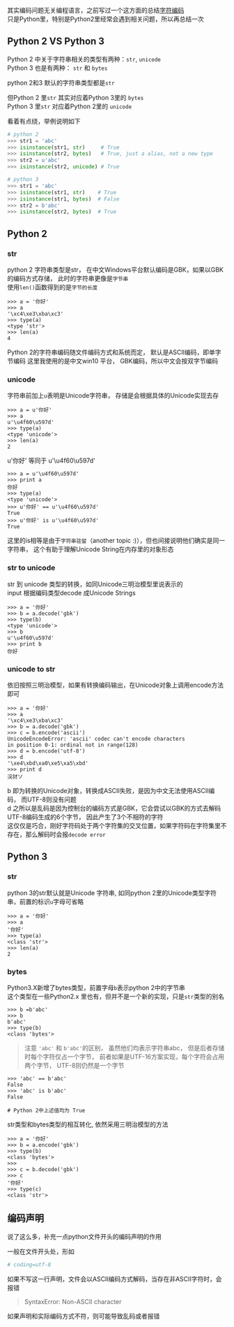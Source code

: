 其实编码问题无关编程语言，之前写过一个这方面的总结[字符编码](/common-sense/char-encoding)  
只是Python里，特别是Python2里经常会遇到相关问题，所以再总结一次

## Python 2 VS Python 3

Python 2 中关于字符串相关的类型有两种：`str`, `unicode`  
Python 3 也是有两种： `str` 和 `bytes`  

python 2和3 默认的字符串类型都是`str`  

但Python 2 里`str` 其实对应着Python 3里的 `bytes`  
Python 3 里`str` 对应着Python 2里的 `unicode`

看着有点绕，举例说明如下
```python
# python 2
>>> str1 = 'abc'
>>> isinstance(str1, str)     # True
>>> isinstance(str2, bytes)   # True, just a alias, not a new type
>>> str2 = u'abc' 
>>> isinstance(str2, unicode) # True

# python 3
>>> str1 = 'abc'
>>> isinstance(str1, str)    # True
>>> isinstance(str1, bytes)  # False
>>> str2 = b'abc' 
>>> isinstance(str2, bytes)  # True
```

## Python 2
### str
python 2 字符串类型是str， 在中文Windows平台默认编码是GBK，如果以GBK的编码方式存储， 
此时的字符串更像是`字节串`  
使用`len()`函数得到的是`字节的长度`

```python2
>>> a = '你好'
>>> a
'\xc4\xe3\xba\xc3'
>>> type(a)
<type 'str'>
>>> len(a)
4
```
Python 2的字符串编码随文件编码方式和系统而定， 默认是ASCII编码，即单字节编码
这里我使用的是中文win10 平台， GBK编码，所以中文会按双字节编码

### unicode
字符串前加上`u`表明是Unicode字符串， 存储是会根据具体的Unicode实现去存
```python2
>>> a = u'你好'
>>> a
u'\u4f60\u597d'
>>> type(a)
<type 'unicode'>
>>> len(a)
2
```

u'你好' 等同于 u'\u4f60\u597d'
```python2
>>> a = u'\u4f60\u597d'
>>> print a
你好
>>> type(a)
<type 'unicode'>
>>> u'你好' == u'\u4f60\u597d'
True
>>> u'你好' is u'\u4f60\u597d'
True
```

这里的is相等是由于`字符串驻留`（another topic :)），但也间接说明他们确实是同一字符串，
这个有助于理解Unicode String在内存里的对象形态

### str to unicode
str 到 unicode 类型的转换，如同Unicode三明治模型里说表示的  
input 根据编码类型decode 成Unicode Strings

```python2
>>> a = '你好'
>>> b = a.decode('gbk')
>>> type(b)
<type 'unicode'>
>>> b
u'\u4f60\u597d'
>>> print b
你好
```
### unicode to str
依旧按照三明治模型，如果有转换编码输出，在Unicode对象上调用encode方法即可  
```python2
>>> a = '你好'
>>> a
'\xc4\xe3\xba\xc3'
>>> b = a.decode('gbk')
>>> c = b.encode('ascii')
UnicodeEncodeError: 'ascii' codec can't encode characters  
in position 0-1: ordinal not in range(128)
>>> d = b.encode('utf-8')
>>> d
'\xe4\xbd\xa0\xe5\xa5\xbd'
>>> print d
浣犲ソ
```
b 即为转换的Unicode对象，转换成ASCII失败，是因为中文无法使用ASCII编码， 而UTF-8则没有问题  
d 之所以是乱码是因为控制台的编码方式是GBK，它会尝试以GBK的方式去解码UTF-8编码生成的6个字节，
因此产生了3个不相符的字符  
这仅仅是巧合，刚好字符码处于两个字符集的交叉位置，如果字符码在字符集里不存在，那么解码时会报`decode error`

## Python 3
### str
python 3的str默认就是Unicode 字符串, 如同python 2里的Unicode类型字符串，前置的标识`u`字母可省略
```python3
>>> a = '你好'
>>> a
'你好'
>>> type(a)
<class 'str'>
>>> len(a)
2
```

### bytes
Python3.X新增了bytes类型，前置字母`b`表示python 2中的字节串  
这个类型在一些Python2.x 里也有，但并不是一个新的实现，只是`str`类型的别名  

```python3
>>> b =b'abc'
>>> b
b'abc'
>>> type(b)
<class 'bytes'>
```
> 注意 `'abc'` 和 `b'abc'`的区别， 虽然他们均表示字符串abc， 但是后者存储时每个字符仅占一个字节， 
前者如果是UTF-16方案实现，每个字符会占用两个字节， UTF-8则仍然是一个字节

```python3
>>> 'abc' == b'abc'
False
>>> 'abc' is b'abc'
False

# Python 2中上述值均为 True
```

str类型和bytes类型的相互转化, 依然采用三明治模型的方法
```python3
>>> a = '你好'
>>> b = a.encode('gbk')
>>> type(b)
<class 'bytes'>
>>>
>>> c = b.decode('gbk')
>>> c
'你好'
>>> type(c)
<class 'str'>
```


## 编码声明
说了这么多，补充一点python文件开头的编码声明的作用

一般在文件开头处，形如  
```python
# coding=utf-8
```

如果不写这一行声明，文件会以ASCII编码方式解码，当存在非ASCII字符时，会报错  
> SyntaxError: Non-ASCII character

如果声明和实际编码方式不符，则可能导致乱码或者报错